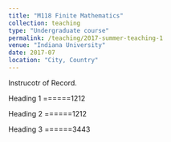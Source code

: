 ```yaml
---
title: "M118 Finite Mathematics"
collection: teaching
type: "Undergraduate course"
permalink: /teaching/2017-summer-teaching-1
venue: "Indiana University"
date: 2017-07
location: "City, Country"
---
```


Instrucotr of Record.

Heading 1
======1212

Heading 2
======1212

Heading 3
======3443

